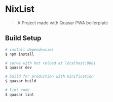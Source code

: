 # NixList

> A Project made with Quasar PWA boilerplate

## Build Setup

``` bash
# install dependencies
$ npm install

# serve with hot reload at localhost:8081
$ quasar dev

# build for production with minification
$ quasar build

# lint code
$ quasar lint
```
